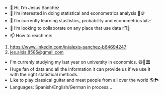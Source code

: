 - 👋 Hi, I’m Jesus Sanchez 
- 👀 I’m interested in doing statistical and econometrics analysis 🔎🪙
- 🌱 I’m currently learning stastistics, probability and econometrics 📊📈
- 💞️ I’m looking to collaborate on any place that use data 🗂📝
- 📫 How to reach me: 
1. https://www.linkedin.com/in/alexis-sanchez-b64694247
2. jes.alxis.8585@gmail.com

- I'm currenly studying my last year on university in economics. 😄🏫🏛
- Huge fan of data and all the information it can provide us if we use it with the right statistical methods.
- Like to play classical guitar and meet people from all over the world 🌎🏞
- Languages: Spanish/English/German in process...

<!---
JesusSanchezM/JesusSanchezM is a ✨ special ✨ repository because its `README.md` (this file) appears on your GitHub profile.
You can click the Preview link to take a look at your changes.
--->
